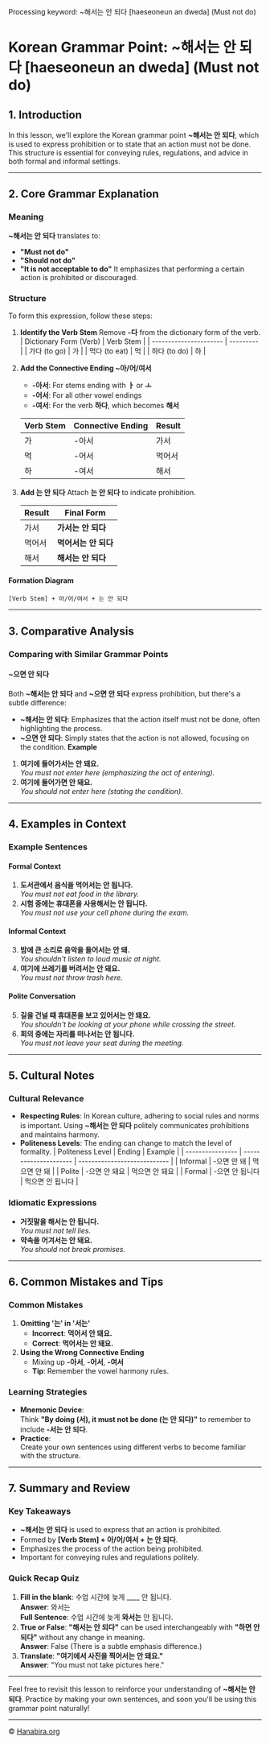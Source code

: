 Processing keyword: ~해서는 안 되다 [haeseoneun an dweda] (Must not do)
# Korean Grammar Point: ~해서는 안 되다 [haeseoneun an dweda] (Must not do)

## 1. Introduction
In this lesson, we'll explore the Korean grammar point **~해서는 안 되다**, which is used to express prohibition or to state that an action must not be done. This structure is essential for conveying rules, regulations, and advice in both formal and informal settings.

---
## 2. Core Grammar Explanation
### Meaning
**~해서는 안 되다** translates to:
- **"Must not do"**
- **"Should not do"**
- **"It is not acceptable to do"**
It emphasizes that performing a certain action is prohibited or discouraged.
### Structure
To form this expression, follow these steps:
1. **Identify the Verb Stem**
   Remove **-다** from the dictionary form of the verb.
   | Dictionary Form (Verb) | Verb Stem |
   | ---------------------- | --------- |
   | 가다 (to go)           | 가        |
   | 먹다 (to eat)          | 먹       |
   | 하다 (to do)           | 하       |
2. **Add the Connective Ending ~아/어/여서**
   - **-아서**: For stems ending with **ㅏ** or **ㅗ**
   - **-어서**: For all other vowel endings
   - **-여서**: For the verb **하다**, which becomes **해서**
   
   | Verb Stem | Connective Ending | Result      |
   | --------- | ----------------- | ----------- |
   | 가        | -아서             | 가서        |
   | 먹       | -어서             | 먹어서      |
   | 하       | -여서             | 해서        |

3. **Add 는 안 되다**
   Attach **는 안 되다** to indicate prohibition.
   
   | Result   | Final Form           |
   | -------- | -------------------- |
   | 가서     | **가서는 안 되다**    |
   | 먹어서   | **먹어서는 안 되다**  |
   | 해서     | **해서는 안 되다**    |

#### Formation Diagram
```
[Verb Stem] + 아/어/여서 + 는 안 되다
```
---
## 3. Comparative Analysis
### Comparing with Similar Grammar Points
#### ~으면 안 되다
Both **~해서는 안 되다** and **~으면 안 되다** express prohibition, but there's a subtle difference:
- **~해서는 안 되다**: Emphasizes that the action itself must not be done, often highlighting the process.
- **~으면 안 되다**: Simply states that the action is not allowed, focusing on the condition.
**Example**
1. **여기에 들어가서는 안 돼요.**  
   _You must not enter here (emphasizing the act of entering)._
2. **여기에 들어가면 안 돼요.**  
   _You should not enter here (stating the condition)._
---
## 4. Examples in Context
### Example Sentences
#### Formal Context
1. **도서관에서 음식을 먹어서는 안 됩니다.**  
   _You must not eat food in the library._
2. **시험 중에는 휴대폰을 사용해서는 안 됩니다.**  
   _You must not use your cell phone during the exam._
#### Informal Context
3. **밤에 큰 소리로 음악을 들어서는 안 돼.**  
   _You shouldn't listen to loud music at night._
4. **여기에 쓰레기를 버려서는 안 돼요.**  
   _You must not throw trash here._
#### Polite Conversation
5. **길을 건널 때 휴대폰을 보고 있어서는 안 돼요.**  
   _You shouldn't be looking at your phone while crossing the street._
6. **회의 중에는 자리를 떠나서는 안 됩니다.**  
   _You must not leave your seat during the meeting._
---
## 5. Cultural Notes
### Cultural Relevance
- **Respecting Rules**: In Korean culture, adhering to social rules and norms is important. Using **~해서는 안 되다** politely communicates prohibitions and maintains harmony.
- **Politeness Levels**: The ending can change to match the level of formality.
  | Politeness Level | Ending                | Example                      |
  | ---------------- | --------------------- | ---------------------------- |
  | Informal         | -으면 안 돼           | 먹으면 안 돼                |
  | Polite           | -으면 안 돼요         | 먹으면 안 돼요              |
  | Formal           | -으면 안 됩니다       | 먹으면 안 됩니다            |
### Idiomatic Expressions
- **거짓말을 해서는 안 됩니다.**  
  _You must not tell lies._
- **약속을 어겨서는 안 돼요.**  
  _You should not break promises._
---
## 6. Common Mistakes and Tips
### Common Mistakes
1. **Omitting '는' in '서는'**
   - **Incorrect**: **먹어서 안 돼요.**
   - **Correct**: **먹어서는 안 돼요.**
2. **Using the Wrong Connective Ending**
   - Mixing up **-아서**, **-어서**, **-여서**
   - **Tip**: Remember the vowel harmony rules.
### Learning Strategies
- **Mnemonic Device**:  
  Think **"By doing (서), it must not be done (는 안 되다)"** to remember to include **-서는 안 되다**.
- **Practice**:  
  Create your own sentences using different verbs to become familiar with the structure.
---
## 7. Summary and Review
### Key Takeaways
- **~해서는 안 되다** is used to express that an action is prohibited.
- Formed by **[Verb Stem] + 아/어/여서 + 는 안 되다**.
- Emphasizes the process of the action being prohibited.
- Important for conveying rules and regulations politely.
### Quick Recap Quiz
1. **Fill in the blank**: 수업 시간에 늦게 ____ 안 됩니다.  
   **Answer**: 와서는  
   **Full Sentence**: 수업 시간에 늦게 **와서는** 안 됩니다.
2. **True or False**: **"해서는 안 되다"** can be used interchangeably with **"하면 안 되다"** without any change in meaning.  
   **Answer**: False (There is a subtle emphasis difference.)
3. **Translate**: **"여기에서 사진을 찍어서는 안 돼요."**  
   **Answer**: "You must not take pictures here."
---
Feel free to revisit this lesson to reinforce your understanding of **~해서는 안 되다**. Practice by making your own sentences, and soon you'll be using this grammar point naturally!

---
© [Hanabira.org](https://hanabira.org)
